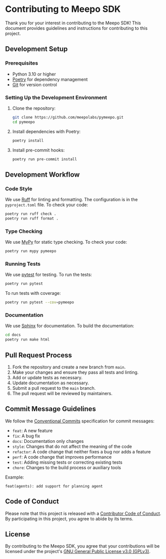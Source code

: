 # Contributing to Meepo SDK

Thank you for your interest in contributing to the Meepo SDK! This document provides guidelines and instructions for contributing to this project.

## Development Setup

### Prerequisites

- Python 3.10 or higher
- [Poetry](https://python-poetry.org/docs/#installation) for dependency management
- [Git](https://git-scm.com/downloads) for version control

### Setting Up the Development Environment

1. Clone the repository:
   ```bash
   git clone https://github.com/meepolabs/pymeepo.git
   cd pymeepo
   ```

2. Install dependencies with Poetry:
   ```bash
   poetry install
   ```

3. Install pre-commit hooks:
   ```bash
   poetry run pre-commit install
   ```

## Development Workflow

### Code Style

We use [Ruff](https://github.com/astral-sh/ruff) for linting and formatting. The configuration is in the `pyproject.toml` file. To check your code:

```bash
poetry run ruff check .
poetry run ruff format .
```

### Type Checking

We use [MyPy](https://mypy.readthedocs.io/) for static type checking. To check your code:

```bash
poetry run mypy pymeepo
```

### Running Tests

We use [pytest](https://docs.pytest.org/) for testing. To run the tests:

```bash
poetry run pytest
```

To run tests with coverage:

```bash
poetry run pytest --cov=pymeepo
```

### Documentation

We use [Sphinx](https://www.sphinx-doc.org/) for documentation. To build the documentation:

```bash
cd docs
poetry run make html
```

## Pull Request Process

1. Fork the repository and create a new branch from `main`.
2. Make your changes and ensure they pass all tests and linting.
3. Add or update tests as necessary.
4. Update documentation as necessary.
5. Submit a pull request to the `main` branch.
6. The pull request will be reviewed by maintainers.

## Commit Message Guidelines

We follow the [Conventional Commits](https://www.conventionalcommits.org/) specification for commit messages:

- `feat`: A new feature
- `fix`: A bug fix
- `docs`: Documentation only changes
- `style`: Changes that do not affect the meaning of the code
- `refactor`: A code change that neither fixes a bug nor adds a feature
- `perf`: A code change that improves performance
- `test`: Adding missing tests or correcting existing tests
- `chore`: Changes to the build process or auxiliary tools

Example:
```
feat(agents): add support for planning agent
```

## Code of Conduct

Please note that this project is released with a [Contributor Code of Conduct](CODE_OF_CONDUCT.md). By participating in this project, you agree to abide by its terms.

## License

By contributing to the Meepo SDK, you agree that your contributions will be licensed under the project's [GNU General Public License v3.0 (GPLv3)](LICENSE).
